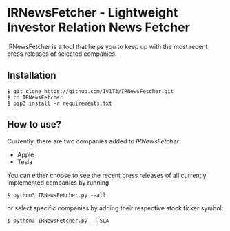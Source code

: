 # IRNewsFetcher - Lightweight Investor Relation News Fetcher

IRNewsFetcher is a tool that helps you to keep up with the most recent press releases of selected companies.

## Installation

```console
$ git clone https://github.com/IV1T3/IRNewsFetcher.git
$ cd IRNewsFetcher
$ pip3 install -r requirements.txt
```

## How to use?

Currently, there are two companies added to *IRNewsFetcher*:
- Apple
- Tesla

You can either choose to see the recent press releases of all currently implemented companies by running
```console
$ python3 IRNewsFetcher.py --all
```

or select specific companies by adding their respective stock ticker symbol:
```console
$ python3 IRNewsFetcher.py --TSLA
```